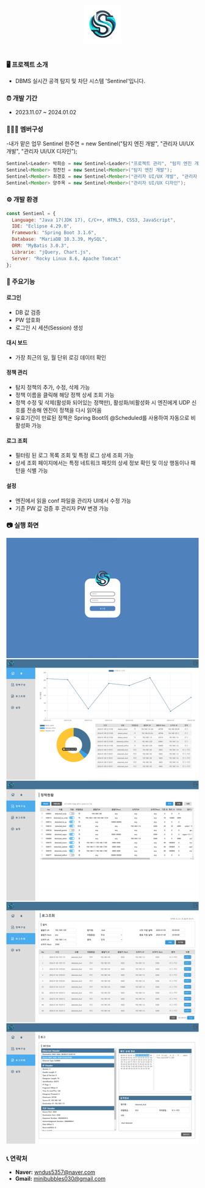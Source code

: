 <div align=center>
<img src="https://github.com/JUYEON919/Sentinel_Project/raw/master/pro.zip_expanded/Project_Sentinel/src/main/resources/static/img/logo.png" alt="팀 로고" width="100"/>
</div>
<br>

### 🖥️ 프로젝트 소개
  - DBMS 실시간 공격 탐지 및 차단 시스템 'Sentinel'입니다.

### ⏰ 개발 기간
  - 2023.11.07 ~ 2024.01.02

### 🧑‍🤝‍🧑 멤버구성
  -내가 맡은 업무
Sentinel<Member> 한주연 = new Sentinel<Member>("탐지 엔진 개발", "관리자 UI/UX 개발", "관리자 UI/UX 디자인");
```java
Sentinel<Leader> 박희승 = new Sentinel<Leader>("프로젝트 관리", "탐지 엔진 개발");
Sentinel<Member> 정찬진 = new Sentinel<Member>("탐지 엔진 개발");
Sentinel<Member> 최경호 = new Sentinel<Member>("관리자 UI/UX 개발", "관리자 UI/UX 디자인");
Sentinel<Member> 양주목 = new Sentinel<Member>("관리자 UI/UX 디자인");
```

### ⚙️ 개발 환경
```javascript
const Sentienl = {
  Language: "Java 17(JDK 17), C/C++, HTML5, CSS3, JavaScript",
  IDE: "Eclipse 4.29.0",
  Framework: "Spring Boot 3.1.6",
  Database: "MariaDB 10.3.39, MySQL",
  ORM: "MyBatis 3.0.3",
  Librarie: "jQuery, Chart.js",
  Server: "Rocky Linux 8.6, Apache Tomcat"
};
```

### 📌 주요기능
#### 로그인
  - DB 값 검증
  - PW 암호화
  - 로그인 시 세션(Session) 생성
#### 대시 보드
  - 가장 최근의 일, 월 단위 로깅 데이터 확인
#### 정책 관리
  - 탐지 정책의 추가, 수정, 삭제 가능
  - 정책 이름을 클릭해 해당 정책 상세 조회 가능
  - 정책 수정 및 삭제(활성화 되어있는 정책만), 활성화/비활성화 시 엔진에게 UDP 신호를 전송해 엔진이 정책을 다시 읽어옴
  - 유효기간이 만료된 정책은 Spring Boot의 @Scheduled를 사용하여 자동으로 비활성화 가능
#### 로그 조회
  - 필터링 된 로그 목록 조회 및 특정 로그 상세 조회 가능
  - 상세 조회 페이지에서는 특정 네트워크 패킷의 상세 정보 확인 및 이상 행동이나 패턴을 식별 가능
#### 설정
  - 엔진에서 읽을 conf 파일을 관리자 UI에서 수정 가능
  - 기존 PW 값 검증 후 관리자 PW 변경 가능

### 📷 실행 화면
<img src="https://github.com/JUYEON919/Sentinel_Project/blob/master/pro.zip_expanded/Project_Sentinel/src/main/resources/static/img/화면_로그인.png" alt="로그인 화면"/><br>
<img src="https://github.com/JUYEON919/Sentinel_Project/blob/master/pro.zip_expanded/Project_Sentinel/src/main/resources/static/img/화면_홈.png"/><br>
<img src="https://github.com/JUYEON919/Sentinel_Project/blob/master/pro.zip_expanded/Project_Sentinel/src/main/resources/static/img/화면_정책리스트.png" alt="정책 관리 화면"/><br>
<img src="https://github.com/JUYEON919/Sentinel_Project/blob/master/pro.zip_expanded/Project_Sentinel/src/main/resources/static/img/화면_로그리스트.png" alt="로그 조회 화면"/><br>
<img src="https://github.com/JUYEON919/Sentinel_Project/blob/master/pro.zip_expanded/Project_Sentinel/src/main/resources/static/img/화면_상세로그.png" alt="상세 로그 조회 화면"/>

### 📞 연락처
  - **Naver:** wndus5357@naver.com
  - **Gmail:** minibubbles030@gmail.com
